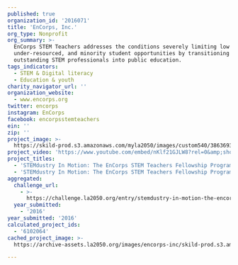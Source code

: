 ```yaml
---
published: true
organization_id: '2016071'
title: 'EnCorps, Inc.'
org_type: Nonprofit
org_summary: >-
  EnCorps STEM Teachers addresses the conditions severely limiting low income,
  under-resourced, and minority student opportunities by transitioning
  outstanding STEM professionals into public education.
tags_indicators:
  - STEM & Digital literacy
  - Education & youth
charity_navigator_url: ''
organization_website:
  - www.encorps.org
twitter: encorps
instagram: EnCorps
facebook: encorpsstemteachers
ein: ''
zip: ''
project_image: >-
  https://skild-prod.s3.amazonaws.com/myla2050/images/custom540/3863693255741-team91.jpg
project_video: 'https://www.youtube.com/embed/nKlf21GJLW8?rel=0&amp;showinfo=0'
project_titles:
  - 'STEMdustry In Motion: The EnCorps STEM Teachers Fellowship Program '
  - 'STEMdustry In Motion: The EnCorps STEM Teachers Fellowship Program'
aggregated:
  challenge_url:
    - >-
      https://challenge.la2050.org/entry/stemdustry-in-motion-the-encorps-stem-teachers-fellowship-program
  year_submitted:
    - '2016'
year_submitted: '2016'
calculated_project_ids:
  - '6102064'
cached_project_image: >-
  https://archive-assets.la2050.org/images/encorps-inc/skild-prod.s3.amazonaws.com/myla2050/images/custom540/3863693255741-team91.jpg

---
```


